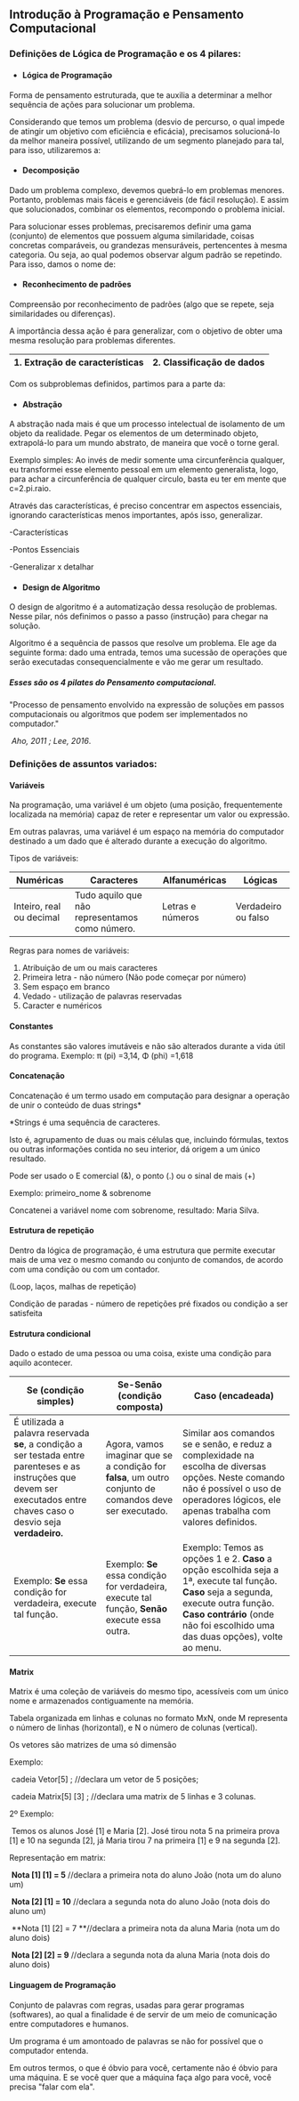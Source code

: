 ## Introdução à Programação e Pensamento Computacional



### Definições de Lógica de Programação e os 4 pilares:

- #### Lógica de Programação

Forma de pensamento estruturada, que te auxilia a determinar a melhor sequência de ações para solucionar um problema.

Considerando que temos um problema (desvio de percurso, o qual impede de atingir um objetivo com eficiência e eficácia), precisamos solucioná-lo da melhor maneira possível, utilizando de um segmento planejado para tal, para isso, utilizaremos a:

- #### Decomposição

Dado um problema complexo, devemos quebrá-lo em problemas menores. Portanto, problemas mais fáceis e gerenciáveis (de fácil resolução).  E assim que solucionados, combinar os elementos, recompondo o problema inicial.

Para solucionar esses problemas, precisaremos definir uma gama (conjunto) de elementos que possuem alguma similaridade, coisas concretas comparáveis, ou grandezas mensuráveis, pertencentes à mesma categoria. Ou seja, ao qual podemos observar algum padrão se repetindo. Para isso, damos o nome de:

- #### Reconhecimento de padrões

Compreensão por reconhecimento de padrões (algo que se repete, seja similaridades ou diferenças).  

A importância dessa ação é para generalizar, com o objetivo de obter uma mesma resolução para problemas diferentes.

| 1. Extração de características | 2. Classificação de dados |
| ------------------------------ | ------------------------- |

Com os subproblemas definidos, partimos para a parte da:

- #### Abstração

A abstração nada mais é que um processo intelectual de isolamento de um objeto da realidade. Pegar os elementos de um determinado objeto, extrapolá-lo para um mundo abstrato, de maneira que você o torne geral.

Exemplo simples: Ao invés de medir somente uma circunferência qualquer, eu transformei esse elemento pessoal em um elemento generalista, logo, para achar a circunferência de qualquer circulo, basta eu ter em mente que c=2.pi.raio.

Através das características, é preciso concentrar em aspectos essenciais, ignorando características menos importantes, após isso, generalizar.

-Características

-Pontos Essenciais

-Generalizar x detalhar

- #### Design de Algoritmo

O design de algoritmo é a automatização dessa resolução de problemas. Nesse pilar, nós definimos o passo a passo (instrução) para chegar na solução.

Algoritmo é a sequência de passos que resolve um problema. Ele age da seguinte forma: dado uma entrada, temos uma sucessão de operações que serão executadas consequencialmente e vão me gerar um resultado.

##### Esses são os 4 pilates do _Pensamento computacional_.

"Processo de pensamento envolvido na expressão de soluções em passos computacionais ou algoritmos que podem ser implementados no computador."

​		_Aho, 2011 ; Lee, 2016_.



### Definições de assuntos variados:

#### Variáveis 

Na programação, uma variável é um objeto (uma posição, frequentemente localizada na memória) capaz de reter e representar um valor ou expressão.

Em outras palavras,  uma variável é um espaço na memória do computador destinado a um dado que é alterado durante a execução do algoritmo.

Tipos de variáveis:

| Numéricas                | Caracteres                                     | Alfanuméricas    | Lógicas             |
| ------------------------ | ---------------------------------------------- | ---------------- | ------------------- |
| Inteiro, real ou decimal | Tudo aquilo que não representamos como número. | Letras e números | Verdadeiro ou falso |

Regras para nomes de variáveis:

1. Atribuição de um ou mais caracteres
2. Primeira letra - não número (Não pode começar por número)
3. Sem espaço em branco
4. Vedado - utilização de palavras reservadas
5. Caracter e numéricos

#### Constantes

As constantes são valores imutáveis e não são alterados durante a vida útil do programa. Exemplo: π (pi) =3,14, Φ (phi) =1,618

#### Concatenação

Concatenação é um termo usado em computação para designar a operação de unir o conteúdo de duas strings*

*Strings é uma sequência de caracteres.

Isto é, agrupamento de duas ou mais células que, incluindo fórmulas, textos ou outras informações contida no seu interior, dá origem a um único resultado.

Pode ser usado o E comercial (&), o ponto (.) ou o sinal de mais (+)

Exemplo: primeiro_nome & sobrenome

Concatenei a variável nome com sobrenome, resultado: Maria Silva.

#### Estrutura de repetição

Dentro da lógica de programação, é uma estrutura que permite executar mais de uma vez o mesmo comando ou conjunto de comandos, de acordo com uma condição ou com um contador.

(Loop, laços, malhas de repetição)

Condição de paradas - número de repetições pré fixados ou condição a ser satisfeita

#### Estrutura condicional

Dado o estado de uma pessoa ou uma coisa, existe uma condição para aquilo acontecer.

| Se (condição simples)                                        | Se-Senão (condição composta)                                 | Caso (encadeada)                                             |
| ------------------------------------------------------------ | ------------------------------------------------------------ | ------------------------------------------------------------ |
| É utilizada a palavra reservada **se**, a condição a ser testada entre parenteses e as instruções que devem ser executados entre chaves caso o desvio seja **verdadeiro.** | Agora, vamos imaginar que se a condição for **falsa**, um outro conjunto de comandos deve ser executado. | Similar aos comandos se e senão, e reduz a complexidade na escolha de diversas opções. Neste comando não é possível o uso de operadores lógicos, ele apenas trabalha com valores definidos. |
| Exemplo: **Se** essa condição for verdadeira, execute tal função. | Exemplo: **Se** essa condição for verdadeira, execute tal função, **Senão** execute essa outra. | Exemplo: Temos as opções 1 e 2. **Caso** a opção escolhida seja a 1ª, execute tal função. **Caso** seja a segunda, execute outra função. **Caso contrário** (onde não foi escolhido uma das duas opções), volte ao menu. |

#### Matrix

Matrix é uma coleção de variáveis do mesmo tipo, acessíveis com um único nome e armazenados contiguamente na memória. 

Tabela organizada em linhas e colunas no formato MxN, onde M representa o número de linhas (horizontal), e N o número de colunas (vertical).

Os vetores são matrizes de uma só dimensão

Exemplo:

​	cadeia Vetor[5] ; //declara um vetor de 5 posições;

​	cadeia Matrix[5] [3] ; //declara uma matrix de 5 linhas e 3 colunas.

2º Exemplo:

​	Temos os alunos José [1] e Maria [2].  José tirou nota 5 na primeira prova [1] e 10 na segunda [2], já Maria tirou 7 na primeira [1] e 9 na segunda [2].

Representação em matrix:

​	**Nota [1] [1] = 5** //declara a primeira nota do aluno João (nota um do aluno um)

​	**Nota [2] [1] = 10** //declara a segunda nota do aluno João (nota dois do aluno um)

​	**Nota [1] [2] = 7 **//declara a primeira nota da aluna Maria (nota um do aluno dois)

​	**Nota [2] [2] = 9** //declara a segunda nota da aluna Maria (nota dois do aluno dois)

#### Linguagem de Programação

Conjunto de palavras com regras, usadas para gerar programas (softwares), ao qual a finalidade é de servir de um meio de comunicação entre computadores e humanos. 

Um programa é um amontoado de palavras se não for possível que o computador entenda.

Em outros termos, o que é óbvio para você, certamente não é óbvio para uma máquina. E se você quer que a máquina faça algo para você, você precisa "falar com ela".
